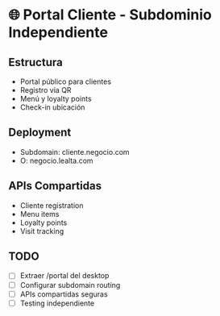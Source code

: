 # 🌐 Portal Cliente - Subdominio Independiente

## Estructura

- Portal público para clientes
- Registro via QR
- Menú y loyalty points
- Check-in ubicación

## Deployment

- Subdomain: cliente.negocio.com
- O: negocio.lealta.com

## APIs Compartidas

- Cliente registration
- Menu items
- Loyalty points
- Visit tracking

## TODO

- [ ] Extraer /portal del desktop
- [ ] Configurar subdomain routing
- [ ] APIs compartidas seguras
- [ ] Testing independiente
